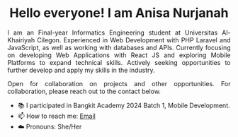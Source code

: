 <!-- Main title of the profile -->
<h1 align="center">Hello everyone! I am Anisa Nurjanah</h1>

<!-- Brief description about me -->
<p align="justify">
    I am an Final-year Informatics Engineering student at Universitas Al-Khairiyah Cilegon. Experienced in
    Web Development with PHP Laravel and JavaScript, as well as working with databases and
    APIs. Currently focusing on developing Web Applications with React JS and exploring Mobile
    Platforms to expand technical skills. Actively seeking opportunities to further develop and apply
    my skills in the industry. 
</p>

<p align="justify">
    Open for collaboration on projects and other opportunities. For collaboration, please reach out to the contact below.
</p>

<!-- List of important points -->
<ul>
    <li>📚 I participated in Bangkit Academy 2024 Batch 1, Mobile Development.</li>
    <li>📫 How to reach me: <a href="mailto:anisanurjanah2705@gmail.com">Email</a></li>
    <li>☁️ Pronouns: She/Her</li>
</ul>
